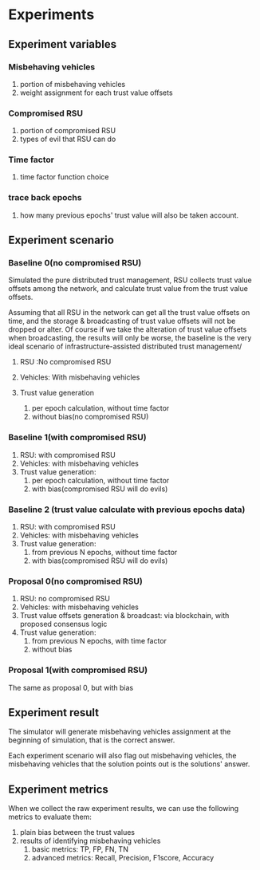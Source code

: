 # Experiments

## Experiment variables

### Misbehaving vehicles

1. portion of misbehaving vehicles
2. weight assignment for each trust value offsets

### Compromised RSU

1. portion of compromised RSU
2. types of evil that RSU can do

### Time factor

1. time factor function choice

### trace back epochs

1. how many previous epochs' trust value will also be taken account.

## Experiment scenario

### Baseline 0(no compromised RSU)

Simulated the pure distributed trust management, RSU collects trust value offsets among the network, and calculate trust value from the trust value offsets.

Assuming that all RSU in the network can get all the trust value offsets on time, and the storage & broadcasting of trust value offsets will not be dropped or alter. Of course if we take the alteration of trust value offsets when broadcasting, the results will only be worse, the baseline is the very ideal scenario of infrastructure-assisted distributed trust management/

1. RSU :No compromised RSU

2. Vehicles: With misbehaving vehicles

3. Trust value generation
   1. per epoch calculation, without time factor
   2. without bias(no compromised RSU)

### Baseline 1(with compromised RSU)

1. RSU: with compromised RSU
2. Vehicles: with misbehaving vehicles
3. Trust value  generation: 
   1. per epoch calculation, without time factor
   2. with bias(compromised RSU will do evils)

### Baseline 2 (trust value calculate with previous epochs data)

1. RSU: with compromised RSU
2. Vehicles: with misbehaving vehicles
3. Trust value generation:
   1. from previous N epochs, without time factor
   2. with bias(compromised RSU will do evils)

### Proposal 0(no compromised RSU)

1. RSU: no compromised RSU
2. Vehicles: with misbehaving vehicles
3. Trust value offsets generation & broadcast: via blockchain, with proposed consensus logic
4. Trust value generation:
   1. from previous N epochs, with time factor
   2. without bias

### Proposal 1(with compromised RSU)

The same as proposal 0, but with bias

## Experiment result

The simulator will generate misbehaving vehicles assignment at the beginning of simulation, that is the correct answer.

Each experiment scenario will also flag out misbehaving vehicles, the misbehaving vehicles that the solution points out is the solutions' answer.

## Experiment metrics

When we collect the raw experiment results, we can use the following metrics to evaluate them:

1. plain bias between the trust values
2. results of identifying misbehaving vehicles
   1. basic metrics: TP, FP, FN, TN
   2. advanced metrics: Recall, Precision, F1score, Accuracy

